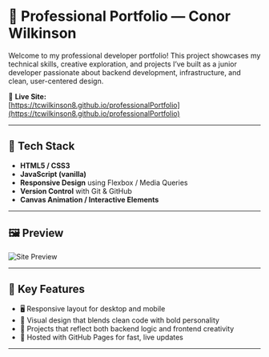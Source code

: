 # 💼 Professional Portfolio — Conor Wilkinson

Welcome to my professional developer portfolio! This project showcases my technical skills, creative exploration, and projects I’ve built as a junior developer passionate about backend development, infrastructure, and clean, user-centered design.

🔗 **Live Site:**  
[https://tcwilkinson8.github.io/professionalPortfolio](https://tcwilkinson8.github.io/professionalPortfolio)

---

## 🧰 Tech Stack

- **HTML5 / CSS3**
- **JavaScript (vanilla)**
- **Responsive Design** using Flexbox / Media Queries
- **Version Control** with Git & GitHub
- **Canvas Animation / Interactive Elements**

---

## 🖼️ Preview

![Site Preview](screenshot.png)



---

## 📂 Key Features

- 🖥️ Responsive layout for desktop and mobile
- 🎨 Visual design that blends clean code with bold personality
- 🧠 Projects that reflect both backend logic and frontend creativity
- 🔄 Hosted with GitHub Pages for fast, live updates

---


